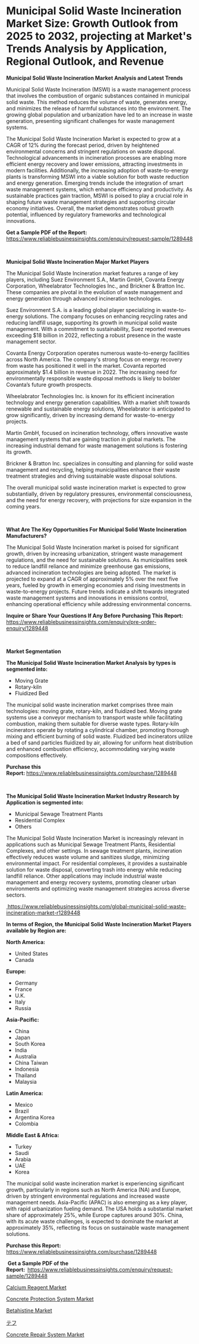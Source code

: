 <p><h1>Municipal Solid Waste Incineration Market Size: Growth Outlook from 2025 to 2032, projecting at Market's Trends Analysis by Application, Regional Outlook, and Revenue</h1></p><p><strong>Municipal Solid Waste Incineration Market Analysis and Latest Trends</strong></p>
<p><p>Municipal Solid Waste Incineration (MSWI) is a waste management process that involves the combustion of organic substances contained in municipal solid waste. This method reduces the volume of waste, generates energy, and minimizes the release of harmful substances into the environment. The growing global population and urbanization have led to an increase in waste generation, presenting significant challenges for waste management systems. </p><p>The Municipal Solid Waste Incineration Market is expected to grow at a CAGR of 12% during the forecast period, driven by heightened environmental concerns and stringent regulations on waste disposal. Technological advancements in incineration processes are enabling more efficient energy recovery and lower emissions, attracting investments in modern facilities. Additionally, the increasing adoption of waste-to-energy plants is transforming MSWI into a viable solution for both waste reduction and energy generation. Emerging trends include the integration of smart waste management systems, which enhance efficiency and productivity. As sustainable practices gain traction, MSWI is poised to play a crucial role in shaping future waste management strategies and supporting circular economy initiatives. Overall, the market demonstrates robust growth potential, influenced by regulatory frameworks and technological innovations.</p></p>
<p><strong>Get a Sample PDF of the Report:&nbsp;</strong> <a href="https://www.reliablebusinessinsights.com/enquiry/request-sample/1289448?utm_campaign=101&utm_medium=2&utm_source=Github&utm_content=ia&utm_term=29032025&utm_id=municipal-solid-waste-incineration">https://www.reliablebusinessinsights.com/enquiry/request-sample/1289448</a></p>
<p>&nbsp;</p>
<p><strong>Municipal Solid Waste Incineration Major Market Players</strong></p>
<p><p>The Municipal Solid Waste Incineration market features a range of key players, including Suez Environment S.A., Martin GmbH, Covanta Energy Corporation, Wheelabrator Technologies Inc., and Brickner & Bratton Inc. These companies are pivotal in the evolution of waste management and energy generation through advanced incineration technologies.</p><p>Suez Environment S.A. is a leading global player specializing in waste-to-energy solutions. The company focuses on enhancing recycling rates and reducing landfill usage, supporting its growth in municipal solid waste management. With a commitment to sustainability, Suez reported revenues exceeding $18 billion in 2022, reflecting a robust presence in the waste management sector.</p><p>Covanta Energy Corporation operates numerous waste-to-energy facilities across North America. The company's strong focus on energy recovery from waste has positioned it well in the market. Covanta reported approximately $1.4 billion in revenue in 2022. The increasing need for environmentally responsible waste disposal methods is likely to bolster Covanta’s future growth prospects.</p><p>Wheelabrator Technologies Inc. is known for its efficient incineration technology and energy generation capabilities. With a market shift towards renewable and sustainable energy solutions, Wheelabrator is anticipated to grow significantly, driven by increasing demand for waste-to-energy projects.</p><p>Martin GmbH, focused on incineration technology, offers innovative waste management systems that are gaining traction in global markets. The increasing industrial demand for waste management solutions is fostering its growth.</p><p>Brickner & Bratton Inc. specializes in consulting and planning for solid waste management and recycling, helping municipalities enhance their waste treatment strategies and driving sustainable waste disposal solutions.</p><p>The overall municipal solid waste incineration market is expected to grow substantially, driven by regulatory pressures, environmental consciousness, and the need for energy recovery, with projections for size expansion in the coming years.</p></p>
<p>&nbsp;</p>
<p><strong>What Are The Key Opportunities For Municipal Solid Waste Incineration Manufacturers?</strong></p>
<p><p>The Municipal Solid Waste Incineration market is poised for significant growth, driven by increasing urbanization, stringent waste management regulations, and the need for sustainable solutions. As municipalities seek to reduce landfill reliance and minimize greenhouse gas emissions, advanced incineration technologies are being adopted. The market is projected to expand at a CAGR of approximately 5% over the next five years, fueled by growth in emerging economies and rising investments in waste-to-energy projects. Future trends indicate a shift towards integrated waste management systems and innovations in emissions control, enhancing operational efficiency while addressing environmental concerns.</p></p>
<p><strong>Inquire or Share Your Questions If Any Before Purchasing This Report:</strong> <a href="https://www.reliablebusinessinsights.com/enquiry/pre-order-enquiry/1289448?utm_campaign=101&utm_medium=2&utm_source=Github&utm_content=ia&utm_term=29032025&utm_id=municipal-solid-waste-incineration">https://www.reliablebusinessinsights.com/enquiry/pre-order-enquiry/1289448</a></p>
<p>&nbsp;</p>
<p><strong>Market Segmentation</strong></p>
<p><strong>The Municipal Solid Waste Incineration Market Analysis by types is segmented into:</strong></p>
<p><ul><li>Moving Grate</li><li>Rotary-kiln</li><li>Fluidized Bed</li></ul></p>
<p><p>The municipal solid waste incineration market comprises three main technologies: moving grate, rotary-kiln, and fluidized bed. Moving grate systems use a conveyor mechanism to transport waste while facilitating combustion, making them suitable for diverse waste types. Rotary-kiln incinerators operate by rotating a cylindrical chamber, promoting thorough mixing and efficient burning of solid waste. Fluidized bed incinerators utilize a bed of sand particles fluidized by air, allowing for uniform heat distribution and enhanced combustion efficiency, accommodating varying waste compositions effectively.</p></p>
<p><strong>Purchase this Report:&nbsp;</strong><a href="https://www.reliablebusinessinsights.com/purchase/1289448?utm_campaign=101&utm_medium=2&utm_source=Github&utm_content=ia&utm_term=29032025&utm_id=municipal-solid-waste-incineration">https://www.reliablebusinessinsights.com/purchase/1289448</a></p>
<p>&nbsp;</p>
<p><strong>The Municipal Solid Waste Incineration Market Industry Research by Application is segmented into:</strong></p>
<p><ul><li>Municipal Sewage Treatment Plants</li><li>Residential Complex</li><li>Others</li></ul></p>
<p><p>The Municipal Solid Waste Incineration Market is increasingly relevant in applications such as Municipal Sewage Treatment Plants, Residential Complexes, and other settings. In sewage treatment plants, incineration effectively reduces waste volume and sanitizes sludge, minimizing environmental impact. For residential complexes, it provides a sustainable solution for waste disposal, converting trash into energy while reducing landfill reliance. Other applications may include industrial waste management and energy recovery systems, promoting cleaner urban environments and optimizing waste management strategies across diverse sectors.</p></p>
<p><a href="https://www.reliablebusinessinsights.com/global-municipal-solid-waste-incineration-market-r1289448?utm_campaign=101&utm_medium=2&utm_source=Github&utm_content=ia&utm_term=29032025&utm_id=municipal-solid-waste-incineration">&nbsp;https://www.reliablebusinessinsights.com/global-municipal-solid-waste-incineration-market-r1289448</a></p>
<p><strong>In terms of Region, the Municipal Solid Waste Incineration Market Players available by Region are:</strong></p>
<p>
    <p> <strong> North America: </strong>
        <ul>
            <li>United States</li>
            <li>Canada</li>
        </ul>
        </p> 
    <p> <strong> Europe: </strong>
        <ul>
            <li>Germany</li>
            <li>France</li>
            <li>U.K.</li>
            <li>Italy</li>
            <li>Russia</li>
        </ul>
        </p> 
    <p> <strong> Asia-Pacific: </strong>
        <ul>
            <li>China</li>
            <li>Japan</li>
            <li>South Korea</li>
            <li>India</li>
            <li>Australia</li>
            <li>China Taiwan</li>
            <li>Indonesia</li>
            <li>Thailand</li>
            <li>Malaysia</li>
        </ul>
        </p> 
    <p> <strong> Latin America: </strong>
        <ul>
            <li>Mexico</li>
            <li>Brazil</li>
            <li>Argentina Korea</li>
            <li>Colombia</li>
        </ul>
        </p> 
    <p> <strong> Middle East & Africa: </strong>
        <ul>
            <li>Turkey</li>
            <li>Saudi</li>
            <li>Arabia</li>
            <li>UAE</li>
            <li>Korea</li>
        </ul>
    </p>
    </p>
<p><p>The municipal solid waste incineration market is experiencing significant growth, particularly in regions such as North America (NA) and Europe, driven by stringent environmental regulations and increased waste management needs. Asia-Pacific (APAC) is also emerging as a key player, with rapid urbanization fueling demand. The USA holds a substantial market share of approximately 25%, while Europe captures around 30%. China, with its acute waste challenges, is expected to dominate the market at approximately 35%, reflecting its focus on sustainable waste management solutions.</p></p>
<p><strong>Purchase this Report: </strong><a href="https://www.reliablebusinessinsights.com/purchase/1289448?utm_campaign=101&utm_medium=2&utm_source=Github&utm_content=ia&utm_term=29032025&utm_id=municipal-solid-waste-incineration">https://www.reliablebusinessinsights.com/purchase/1289448</a></p>
<p>&nbsp;<strong>Get a Sample PDF of the Report:&nbsp;&nbsp;</strong><a href="https://www.reliablebusinessinsights.com/enquiry/request-sample/1289448?utm_campaign=101&utm_medium=2&utm_source=Github&utm_content=ia&utm_term=29032025&utm_id=municipal-solid-waste-incineration">https://www.reliablebusinessinsights.com/enquiry/request-sample/1289448</a></p>
<p><strong></strong></p>
<p><p><a href="https://github.com/sternymkere4/Market-Research-Report-List-1/blob/main/calcium-reagent-market.md?utm_campaign=101&utm_medium=2&utm_source=Github&utm_content=ia&utm_term=29032025&utm_id=municipal-solid-waste-incineration">Calcium Reagent Market</a></p><p><a href="https://github.com/buseknoden2b/Market-Research-Report-List-1/blob/main/concrete-protection-system-market.md?utm_campaign=101&utm_medium=2&utm_source=Github&utm_content=ia&utm_term=29032025&utm_id=municipal-solid-waste-incineration">Concrete Protection System Market</a></p><p><a href="https://github.com/bauldlimle6h/Market-Research-Report-List-1/blob/main/betahistine-market.md?utm_campaign=101&utm_medium=2&utm_source=Github&utm_content=ia&utm_term=29032025&utm_id=municipal-solid-waste-incineration">Betahistine Market</a></p><p><a href="https://github.com/lababdou/Market-Research-Report-List-7/blob/main/367090650712.md?utm_campaign=101&utm_medium=2&utm_source=Github&utm_content=ia&utm_term=29032025&utm_id=municipal-solid-waste-incineration">テフ</a></p><p><a href="https://github.com/heinslakey2x/Market-Research-Report-List-1/blob/main/concrete-repair-system-market.md?utm_campaign=101&utm_medium=2&utm_source=Github&utm_content=ia&utm_term=29032025&utm_id=municipal-solid-waste-incineration">Concrete Repair System Market</a></p></p>